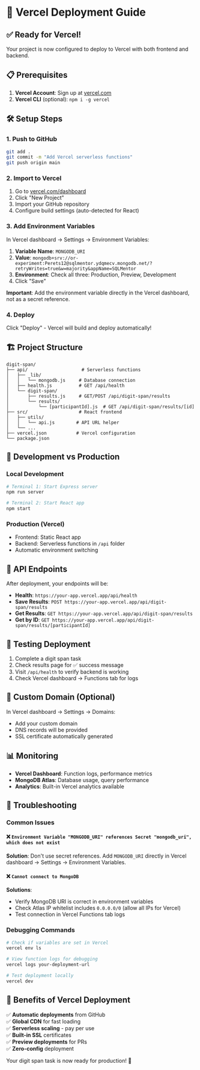 # 🚀 Vercel Deployment Guide

## ✅ **Ready for Vercel!**

Your project is now configured to deploy to Vercel with both frontend and backend.

## 📋 **Prerequisites**

1. **Vercel Account**: Sign up at [vercel.com](https://vercel.com)
2. **Vercel CLI** (optional): `npm i -g vercel`

## 🛠️ **Setup Steps**

### 1. **Push to GitHub**
```bash
git add .
git commit -m "Add Vercel serverless functions"
git push origin main
```

### 2. **Import to Vercel**
1. Go to [vercel.com/dashboard](https://vercel.com/dashboard)
2. Click "New Project"
3. Import your GitHub repository
4. Configure build settings (auto-detected for React)

### 3. **Add Environment Variables**
In Vercel dashboard → Settings → Environment Variables:

1. **Variable Name**: `MONGODB_URI`  
2. **Value**: `mongodb+srv://or-experiment:Perets12@sqlmentor.ydqmecv.mongodb.net/?retryWrites=true&w=majority&appName=SQLMentor`  
3. **Environment**: Check all three: Production, Preview, Development
4. Click "Save"

**Important**: Add the environment variable directly in the Vercel dashboard, not as a secret reference.

### 4. **Deploy**
Click "Deploy" - Vercel will build and deploy automatically!

## 🏗️ **Project Structure**

```
digit-span/
├── api/                    # Serverless functions
│   ├── _lib/
│   │   └── mongodb.js     # Database connection
│   ├── health.js          # GET /api/health
│   └── digit-span/
│       ├── results.js     # GET/POST /api/digit-span/results
│       └── results/
│           └── [participantId].js  # GET /api/digit-span/results/[id]
├── src/                   # React frontend
│   ├── utils/
│   │   └── api.js        # API URL helper
│   └── ...
├── vercel.json           # Vercel configuration
└── package.json
```

## 🔄 **Development vs Production**

### **Local Development**
```bash
# Terminal 1: Start Express server
npm run server

# Terminal 2: Start React app  
npm start
```

### **Production (Vercel)**
- Frontend: Static React app
- Backend: Serverless functions in `/api` folder
- Automatic environment switching

## 📡 **API Endpoints**

After deployment, your endpoints will be:

- **Health**: `https://your-app.vercel.app/api/health`
- **Save Results**: `POST https://your-app.vercel.app/api/digit-span/results`
- **Get Results**: `GET https://your-app.vercel.app/api/digit-span/results`
- **Get by ID**: `GET https://your-app.vercel.app/api/digit-span/results/[participantId]`

## 🧪 **Testing Deployment**

1. Complete a digit span task
2. Check results page for ✅ success message
3. Visit `/api/health` to verify backend is working
4. Check Vercel dashboard → Functions tab for logs

## 🔧 **Custom Domain (Optional)**

In Vercel dashboard → Settings → Domains:
- Add your custom domain
- DNS records will be provided
- SSL certificate automatically generated

## 📊 **Monitoring**

- **Vercel Dashboard**: Function logs, performance metrics
- **MongoDB Atlas**: Database usage, query performance
- **Analytics**: Built-in Vercel analytics available

## 🚨 **Troubleshooting**

### **Common Issues**

#### ❌ `Environment Variable "MONGODB_URI" references Secret "mongodb_uri", which does not exist`
**Solution**: Don't use secret references. Add `MONGODB_URI` directly in Vercel dashboard → Settings → Environment Variables.

#### ❌ `Cannot connect to MongoDB`
**Solutions**:
- Verify MongoDB URI is correct in environment variables
- Check Atlas IP whitelist includes `0.0.0.0/0` (allow all IPs for Vercel)
- Test connection in Vercel Functions tab logs

### **Debugging Commands**
```bash
# Check if variables are set in Vercel
vercel env ls

# View function logs for debugging
vercel logs your-deployment-url

# Test deployment locally
vercel dev
```

## 🎯 **Benefits of Vercel Deployment**

✅ **Automatic deployments** from GitHub  
✅ **Global CDN** for fast loading  
✅ **Serverless scaling** - pay per use  
✅ **Built-in SSL** certificates  
✅ **Preview deployments** for PRs  
✅ **Zero-config** deployment  

Your digit span task is now ready for production! 🎉 